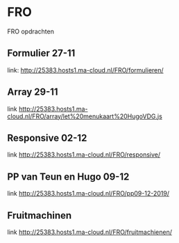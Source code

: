# FRO
FRO opdrachten 

## Formulier 27-11
link:  http://25383.hosts1.ma-cloud.nl/FRO/formulieren/


## Array 29-11
link http://25383.hosts1.ma-cloud.nl/FRO/array/let%20menukaart%20HugoVDG.js

## Responsive 02-12
link http://25383.hosts1.ma-cloud.nl/FRO/responsive/

## PP van Teun en Hugo 09-12
link http://25383.hosts1.ma-cloud.nl/FRO/pp09-12-2019/

## Fruitmachinen
link http://25383.hosts1.ma-cloud.nl/FRO/fruitmachienen/
